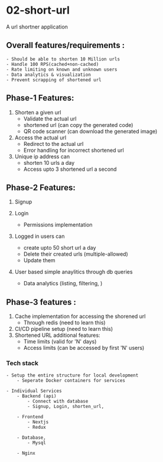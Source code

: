 # 02-short-url
A url shortner application

## Overall features/requirements : 
    - Should be able to shorten 10 Million urls
    - Handle 100 RPS(cached+non-cached)
    - Rate limiting on known and unknown users
    - Data analytics & visualization
    - Prevent scrapping of shortened url


## Phase-1 Features: 
1. Shorten a given url
    - Validate the actual url
    - shortened url (can copy the generated code)
    - QR code scanner (can download the generated image)
2. Access the actual url 
    - Redirect to the actual url
    - Error handling for incorrect shortened url
3. Unique ip address can
    - shorten 10 urls a day
    - Access upto 3 shortened url a second


## Phase-2 Features:
1. Signup
2. Login
    - Permissions implementation
3. Logged in users can 
    - create upto 50 short url a day
    - Delete their created urls (multiple-allowed)
    - Update them

4. User based simple anaylitics through db queries
    - Data analytics (listing, filtering, )

## Phase-3 features : 
1. Cache implementation for accessing the shorened url
    - Through redis (need to learn this)
2. CI/CD pipeline setup (need to learn this)
3. Shortened URL additional features:
    - Time limits (valid for 'N' days)
    - Access limits (can be accessed by first 'N' users)
    



### Tech stack 
    - Setup the entire structure for local development
        - Seperate Docker containers for services
    
    - Individual Services
        - Backend (api)
            - Connect with database
            - Signup, Login, shorten_url, 
            
        - Frontend
            - Nextjs
            - Redux
        
        - Database,
            - Mysql       
        
        - Nginx
            

